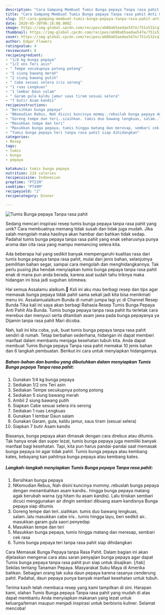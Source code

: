 ```yaml
---
description: "Cara Gampang Membuat Tumis Bunga pepaya Tanpa rasa pahit Anti Gagal"
title: "Cara Gampang Membuat Tumis Bunga pepaya Tanpa rasa pahit Anti Gagal"
slug: 157-cara-gampang-membuat-tumis-bunga-pepaya-tanpa-rasa-pahit-anti-gagal
date: 2020-05-30T06:18:08.008Z
image: https://img-global.cpcdn.com/recipes/ab08a65aedae547e/751x532cq70/tumis-bunga-pepaya-tanpa-rasa-pahit-foto-resep-utama.jpg
thumbnail: https://img-global.cpcdn.com/recipes/ab08a65aedae547e/751x532cq70/tumis-bunga-pepaya-tanpa-rasa-pahit-foto-resep-utama.jpg
cover: https://img-global.cpcdn.com/recipes/ab08a65aedae547e/751x532cq70/tumis-bunga-pepaya-tanpa-rasa-pahit-foto-resep-utama.jpg
author: Edgar Flowers
ratingvalue: 4
reviewcount: 8
recipeingredient:
- "1/4 kg bunga pepaya"
- "1/2 ons Teri asin"
- " Tempe secukupnya potong potong"
- "5 siung bawang merah"
- "2 siung bawang putih"
- " Cabe sesuai selera iris serong"
- "1 ruas Lengkuas"
- "1 lembar Daun salam"
- " Garam gula kaldu jamur saus tiram sesuai selera"
- "7 butir Asam kandis"
recipeinstructions:
- "Bersihkan bunga pepaya"
- "NKemudian Rebus, Nah disini kuncinya mommy..rebuslah bunga pepaya dengan menambahkan asam kandis.. hingga bunga pepaya matang agak berubah warna (yg hitam itu asam kandis). Lalu tiriskan sembari dicuci menggunakan air dingin sembari dibuang asam kandisnya Bunga pepaya siap ditumis"
- "Goreng tempe dan teri..siaihkan. tumis duo bawang lengkuas, salam..lalu masukkan cabe iris.. tumis hingga layu, beri sedikit air.. masukkan garam gula saori penyedap"
- "Masukkan tempe dan teri"
- "Masukkan bunga pepaya, tumis hingga matang dan meresap, sembari cek rasa"
- "Tumis bunga pepaya teri tanpa rasa pahit siap dihidangkan"
categories:
- Resep
tags:
- tumis
- bunga
- pepaya

katakunci: tumis bunga pepaya 
nutrition: 224 calories
recipecuisine: Indonesian
preptime: "PT21M"
cooktime: "PT49M"
recipeyield: "2"
recipecategory: Dinner

---
```



![Tumis Bunga pepaya Tanpa rasa pahit](https://img-global.cpcdn.com/recipes/ab08a65aedae547e/751x532cq70/tumis-bunga-pepaya-tanpa-rasa-pahit-foto-resep-utama.jpg)

Sedang mencari inspirasi resep tumis bunga pepaya tanpa rasa pahit yang unik? Cara membuatnya memang tidak susah dan tidak juga mudah. Jika salah mengolah maka hasilnya akan hambar dan bahkan tidak sedap. Padahal tumis bunga pepaya tanpa rasa pahit yang enak seharusnya punya aroma dan cita rasa yang mampu memancing selera kita.

Ada beberapa hal yang sedikit banyak mempengaruhi kualitas rasa dari tumis bunga pepaya tanpa rasa pahit, mulai dari jenis bahan, selanjutnya pemilihan bahan segar, sampai cara mengolah dan menghidangkannya. Tak perlu pusing jika hendak menyiapkan tumis bunga pepaya tanpa rasa pahit enak di mana pun anda berada, karena asal sudah tahu triknya maka hidangan ini bisa jadi suguhan istimewa.

Hai semua Assalamu alaikum.🥰 Ksli ini aku mau berbagi resep dan tips agar memasak bunga pepaya tidak pahit sama sekali jadi kita bisa menikmati menu ini. Assalamualaikum Bunda di rumah jumpa lagi yc di Channel Resep Bunda Tika kali ini saya akan berbagi Rahasia Resep Tumis Bunga Pepaya Anti Pahit Ala Bunda. Tumis bunga pepaya tanpa rasa pahit Itu terletak cara merebus dan menyuci serta ditambah asam jawa pada bunga pepayanya ya Dijamin tanpa rasa pahit Mari dicoba.


Nah, kali ini kita coba, yuk, buat tumis bunga pepaya tanpa rasa pahit sendiri di rumah. Tetap berbahan sederhana, hidangan ini dapat memberi manfaat dalam membantu menjaga kesehatan tubuh kita. Anda dapat membuat Tumis Bunga pepaya Tanpa rasa pahit memakai 10 jenis bahan dan 6 langkah pembuatan. Berikut ini cara untuk menyiapkan hidangannya.

<!--inarticleads1-->

##### Bahan-bahan dan bumbu yang dibutuhkan dalam menyiapkan Tumis Bunga pepaya Tanpa rasa pahit:

1. Gunakan 1/4 kg bunga pepaya
1. Sediakan 1/2 ons Teri asin
1. Sediakan  Tempe secukupnya potong potong
1. Sediakan 5 siung bawang merah
1. Ambil 2 siung bawang putih
1. Siapkan  Cabe sesuai selera iris serong
1. Sediakan 1 ruas Lengkuas
1. Gunakan 1 lembar Daun salam
1. Gunakan  Garam, gula, kaldu jamur, saus tiram (sesuai selera)
1. Siapkan 7 butir Asam kandis


Biasanya, bunga pepaya akan dimasak dengan cara direbus atau ditumis. Tak hanya enak dan super lezat, tumis bunga pepaya juga memiliki banyak manfaat bagi kesehatan. Tapi, kita pun harus pandai-pandai saat memasak bunga pepaya ini agar tidak pahit. Tumis bunga pepaya atau kembang kates, kebayang kan pahitnya bunga pepaya atau kembang kates. 

<!--inarticleads2-->

##### Langkah-langkah menyiapkan Tumis Bunga pepaya Tanpa rasa pahit:

1. Bersihkan bunga pepaya
1. NKemudian Rebus, Nah disini kuncinya mommy..rebuslah bunga pepaya dengan menambahkan asam kandis.. hingga bunga pepaya matang agak berubah warna (yg hitam itu asam kandis). Lalu tiriskan sembari dicuci menggunakan air dingin sembari dibuang asam kandisnya Bunga pepaya siap ditumis
1. Goreng tempe dan teri..siaihkan. tumis duo bawang lengkuas, salam..lalu masukkan cabe iris.. tumis hingga layu, beri sedikit air.. masukkan garam gula saori penyedap
1. Masukkan tempe dan teri
1. Masukkan bunga pepaya, tumis hingga matang dan meresap, sembari cek rasa
1. Tumis bunga pepaya teri tanpa rasa pahit siap dihidangkan


Cara Memasak Bunga Pepaya tanpa Rasa Pahit. Dalam bagian ini akan dijelaskan mengenai cara atau saran penyajian bunga pepaya agar dapat Tumis bunga pepaya tanpa rasa pahit pun siap untuk disajikan. [/tab] Sekilas tentang Tanaman Pepaya. Masyarakat Suku Maya di Amerika bahkan. Sebagian orang tak suka daun pepaya karena rasanya cenderung pahit. Padahal, daun pepaya punya banyak manfaat kesehatan untuk tubuh. 

Terima kasih telah membaca resep yang kami tampilkan di sini. Harapan kami, olahan Tumis Bunga pepaya Tanpa rasa pahit yang mudah di atas dapat membantu Anda menyiapkan makanan yang lezat untuk keluarga/teman maupun menjadi inspirasi untuk berbisnis kuliner. Selamat mencoba!
